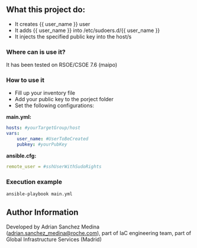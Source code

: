 ## What this project do:

* It creates {{ user_name }} user
* It adds {{ user_name }} into /etc/sudoers.d/{{ user_name }}
* It injects the specified public key into the host/s

### Where can is use it?
It has been tested on RSOE/CSOE 7.6 (maipo)

### How to use it

* Fill up your inventory file
* Add your public key to the porject folder
* Set the following configurations:

**main.yml:**
```yaml
hosts: #yourTargetGroup/host
vars:
    user_name: #UserToBeCreated
    pubkey: #yourPubKey
```

**ansible.cfg:**
```.yaml
remote_user = #sshUserWithSudoRights
```

### Execution example 

```bash
ansible-playbook main.yml 
```

Author Information
------------------

Developed by Adrian Sanchez Medina (adrian.sanchez_medina@roche.com), part of IaC engineering team, part of Global Infrastructure Services (Madrid)
